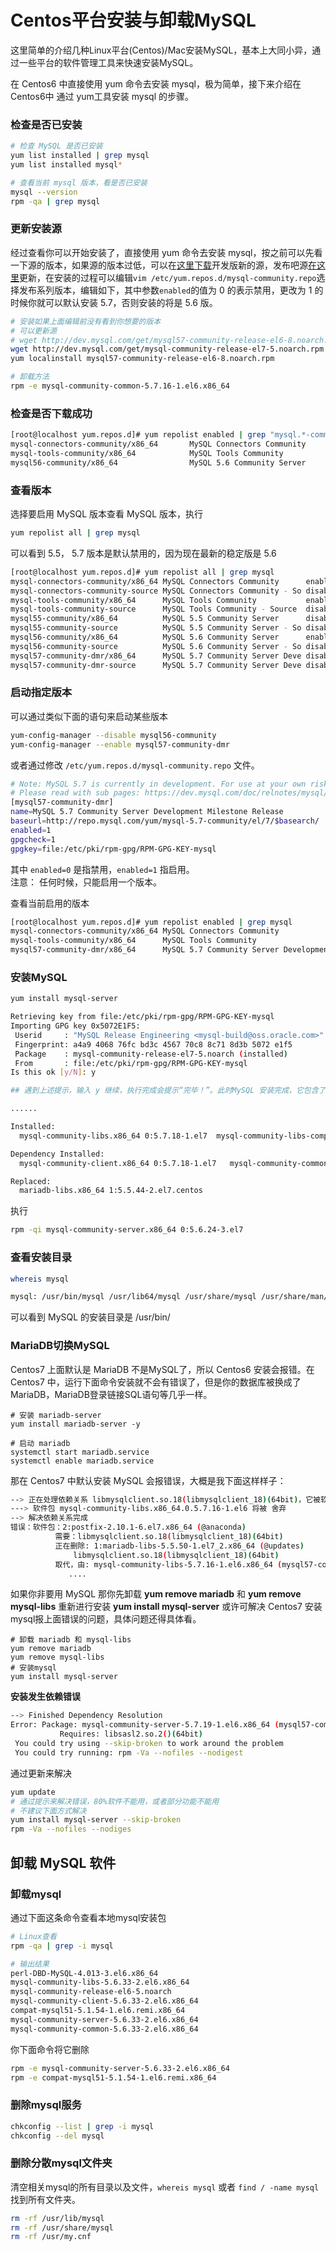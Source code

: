 
Centos平台安装与卸载MySQL
===

这里简单的介绍几种Linux平台(Centos)/Mac安装MySQL，基本上大同小异，通过一些平台的软件管理工具来快速安装MySQL。

在 Centos6 中直接使用 yum 命令去安装 mysql，极为简单，接下来介绍在Centos6中 通过 yum工具安装 mysql 的步骤。

### 检查是否已安装

```bash
# 检查 MySQL 是否已安装
yum list installed | grep mysql
yum list installed mysql*

# 查看当前 mysql 版本，看是否已安装
mysql --version
rpm -qa | grep mysql
```

### 更新安装源

经过查看你可以开始安装了，直接使用 yum 命令去安装 mysql，按之前可以先看一下源的版本，如果源的版本过低，可以在[这里下载](http://dev.mysql.com/downloads/repo/yum/)开发版新的源，发布吧源[在这里](http://repo.mysql.com/yum/)更新，在安装的过程可以编辑`vim /etc/yum.repos.d/mysql-community.repo`选择发布系列版本，编辑如下，其中参数`enabled`的值为 0 的表示禁用，更改为 1 的时候你就可以默认安装 5.7，否则安装的将是 5.6 版。

```bash
# 安装如果上面编辑前没有看到你想要的版本
# 可以更新源
# wget http://dev.mysql.com/get/mysql57-community-release-el6-8.noarch.rpm
wget http://dev.mysql.com/get/mysql-community-release-el7-5.noarch.rpm
yum localinstall mysql57-community-release-el6-8.noarch.rpm

# 卸载方法
rpm -e mysql-community-common-5.7.16-1.el6.x86_64

```

### 检查是否下载成功

```bash
[root@localhost yum.repos.d]# yum repolist enabled | grep "mysql.*-community.*"
mysql-connectors-community/x86_64       MySQL Connectors Community           36
mysql-tools-community/x86_64            MySQL Tools Community                47
mysql56-community/x86_64                MySQL 5.6 Community Server          327
```

### 查看版本

选择要启用 MySQL 版本查看 MySQL 版本，执行

```bash
yum repolist all | grep mysql
```

可以看到 5.5， 5.7 版本是默认禁用的，因为现在最新的稳定版是 5.6

```bash
[root@localhost yum.repos.d]# yum repolist all | grep mysql
mysql-connectors-community/x86_64 MySQL Connectors Community      enabled:    36
mysql-connectors-community-source MySQL Connectors Community - So disabled
mysql-tools-community/x86_64      MySQL Tools Community           enabled:    47
mysql-tools-community-source      MySQL Tools Community - Source  disabled
mysql55-community/x86_64          MySQL 5.5 Community Server      disabled
mysql55-community-source          MySQL 5.5 Community Server - So disabled
mysql56-community/x86_64          MySQL 5.6 Community Server      enabled:   327
mysql56-community-source          MySQL 5.6 Community Server - So disabled
mysql57-community-dmr/x86_64      MySQL 5.7 Community Server Deve disabled
mysql57-community-dmr-source      MySQL 5.7 Community Server Deve disabled
```

### 启动指定版本

可以通过类似下面的语句来启动某些版本

```bash
yum-config-manager --disable mysql56-community
yum-config-manager --enable mysql57-community-dmr
```

或者通过修改 `/etc/yum.repos.d/mysql-community.repo` 文件。

```bash
# Note: MySQL 5.7 is currently in development. For use at your own risk.
# Please read with sub pages: https://dev.mysql.com/doc/relnotes/mysql/5.7/en/
[mysql57-community-dmr]
name=MySQL 5.7 Community Server Development Milestone Release
baseurl=http://repo.mysql.com/yum/mysql-5.7-community/el/7/$basearch/
enabled=1
gpgcheck=1
gpgkey=file:/etc/pki/rpm-gpg/RPM-GPG-KEY-mysql
```

其中 `enabled=0` 是指禁用，`enabled=1` 指启用。  
注意： 任何时候，只能启用一个版本。

查看当前启用的版本

```bash
[root@localhost yum.repos.d]# yum repolist enabled | grep mysql
mysql-connectors-community/x86_64 MySQL Connectors Community                 36
mysql-tools-community/x86_64      MySQL Tools Community                      47
mysql57-community-dmr/x86_64      MySQL 5.7 Community Server Development    187
```

### 安装MySQL

```bash
yum install mysql-server

Retrieving key from file:/etc/pki/rpm-gpg/RPM-GPG-KEY-mysql
Importing GPG key 0x5072E1F5:
 Userid     : "MySQL Release Engineering <mysql-build@oss.oracle.com>"
 Fingerprint: a4a9 4068 76fc bd3c 4567 70c8 8c71 8d3b 5072 e1f5
 Package    : mysql-community-release-el7-5.noarch (installed)
 From       : file:/etc/pki/rpm-gpg/RPM-GPG-KEY-mysql
Is this ok [y/N]: y

## 遇到上述提示，输入 y 继续，执行完成会提示“完毕！”。此时MySQL 安装完成，它包含了 mysql-community-server、mysql-community-client、mysql-community-common、mysql-community-libs 四个包。

......

Installed:
  mysql-community-libs.x86_64 0:5.7.18-1.el7  mysql-community-libs-compat.x86_64 0:5.7.18-1.el7  mysql-community-server.x86_64 0:5.7.18-1.el7

Dependency Installed:
  mysql-community-client.x86_64 0:5.7.18-1.el7   mysql-community-common.x86_64 0:5.7.18-1.el7   net-tools.x86_64 0:2.0-0.17.20131004git.el7

Replaced:
  mariadb-libs.x86_64 1:5.5.44-2.el7.centos
```

执行

```bash
rpm -qi mysql-community-server.x86_64 0:5.6.24-3.el7
```

### 查看安装目录

```bash
whereis mysql

mysql: /usr/bin/mysql /usr/lib64/mysql /usr/share/mysql /usr/share/man/man1/mysql.1.gz
```

可以看到 MySQL 的安装目录是 /usr/bin/

### MariaDB切换MySQL

Centos7 上面默认是 MariaDB 不是MySQL了，所以 Centos6 安装会报错。在 Centos7 中，运行下面命令安装就不会有错误了，但是你的数据库被换成了MariaDB，MariaDB登录链接SQL语句等几乎一样。

```shell
# 安装 mariadb-server
yum install mariadb-server -y

# 启动 mariadb
systemctl start mariadb.service
systemctl enable mariadb.service
```

那在 Centos7 中默认安装 MySQL 会报错误，大概是我下面这样样子：

```bash
--> 正在处理依赖关系 libmysqlclient.so.18(libmysqlclient_18)(64bit)，它被软件包 2:postfix-2.10.1-6.el7.x86_64 需要
---> 软件包 mysql-community-libs.x86_64.0.5.7.16-1.el6 将被 舍弃
--> 解决依赖关系完成
错误：软件包：2:postfix-2.10.1-6.el7.x86_64 (@anaconda)
          需要：libmysqlclient.so.18(libmysqlclient_18)(64bit)
          正在删除: 1:mariadb-libs-5.5.50-1.el7_2.x86_64 (@updates)
              libmysqlclient.so.18(libmysqlclient_18)(64bit)
          取代，由: mysql-community-libs-5.7.16-1.el6.x86_64 (mysql57-community)
             ....
```

如果你非要用 MySQL 那你先卸载 **yum remove mariadb** 和 **yum remove mysql-libs** 重新进行安装 **yum install mysql-server** 或许可解决 Centos7 安装mysql报上面错误的问题，具体问题还得具体看。

```shell
# 卸载 mariadb 和 mysql-libs
yum remove mariadb
yum remove mysql-libs
# 安装mysql
yum install mysql-server
```

**安装发生依赖错误**

```bash
--> Finished Dependency Resolution
Error: Package: mysql-community-server-5.7.19-1.el6.x86_64 (mysql57-community)
           Requires: libsasl2.so.2()(64bit)
 You could try using --skip-broken to work around the problem
 You could try running: rpm -Va --nofiles --nodigest
```

通过更新来解决

```bash
yum update
# 通过提示来解决错误，80%软件不能用，或者部分功能不能用
# 不建议下面方式解决
yum install mysql-server --skip-broken
rpm -Va --nofiles --nodiges
```


## 卸载 MySQL 软件

### 卸载mysql

通过下面这条命令查看本地mysql安装包

```bash
# Linux查看
rpm -qa | grep -i mysql

# 输出结果
perl-DBD-MySQL-4.013-3.el6.x86_64
mysql-community-libs-5.6.33-2.el6.x86_64
mysql-community-release-el6-5.noarch
mysql-community-client-5.6.33-2.el6.x86_64
compat-mysql51-5.1.54-1.el6.remi.x86_64
mysql-community-server-5.6.33-2.el6.x86_64
mysql-community-common-5.6.33-2.el6.x86_64
```

你下面命令将它删除

```bash
rpm -e mysql-community-server-5.6.33-2.el6.x86_64
rpm -e compat-mysql51-5.1.54-1.el6.remi.x86_64
```


### 删除mysql服务

```bash
chkconfig --list | grep -i mysql
chkconfig --del mysql
```

### 删除分散mysql文件夹

清空相关mysql的所有目录以及文件，`whereis mysql` 或者 `find / -name mysql` 找到所有文件夹。

```bash
rm -rf /usr/lib/mysql
rm -rf /usr/share/mysql
rm -rf /usr/my.cnf
```